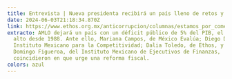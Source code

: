 ```yaml
---
title: Entrevista | Nueva presidenta recibirá un país lleno de retos y oportunidades
date: 2024-06-03T21:18:34.870Z
link: https://www.ethos.org.mx/anticorrupcion/columnas/estamos_por_comenzar_otro_sexenio_perdido_en_la_lucha_anticorrupcion
extracto: AMLO dejará un país con un déficit público de 5% del PIB, el nivel más
  alto desde 1988. Ante ello, Mariana Campos, de México Evalúa; Diego Díaz, del
  Instituto Mexicano para la Competitividad; Dalia Toledo, de Ethos, y José
  Domingo Figueroa, del Instituto Mexicano de Ejecutivos de Finanzas,
  coincidieron en que urge una reforma fiscal.
colors: azul
---
```

